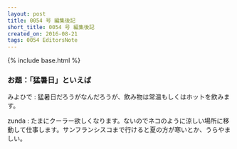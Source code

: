 ```yaml
---
layout: post
title: 0054 号 編集後記
short_title: 0054 号 編集後記
created_on: 2016-08-21
tags: 0054 EditorsNote
---
```

{% include base.html %}


### お題：「猛暑日」といえば

みよひで
:  猛暑日だろうがなんだろうが、飲み物は常温もしくはホットを飲みます。

zunda
:  たまにクーラー欲しくなります。ないのでネコのように涼しい場所に移動して仕事します。サンフランシスコまで行けると夏の方が寒いとか、うらやましい。


